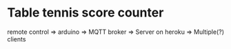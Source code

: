 # Table tennis score counter
remote control => arduino => MQTT broker => Server on heroku => Multiple(?) clients

 
